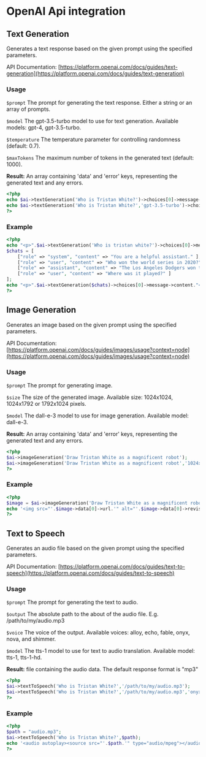 # OpenAI Api integration

## Text Generation

Generates a text response based on the given prompt using the specified parameters.

API Documentation: [https://platform.openai.com/docs/guides/text-generation](https://platform.openai.com/docs/guides/text-generation)

### Usage

`$prompt` The prompt for generating the text response. Either a string or an array of prompts.

`$model` The gpt-3.5-turbo model to use for text generation. Available models: gpt-4, gpt-3.5-turbo.

`$temperature` The temperature parameter for controlling randomness (default: 0.7).

`$maxTokens` The maximum number of tokens in the generated text (default: 1000).

**Result:** An array containing 'data' and 'error' keys, representing the generated text and any errors.

```php
<?php 
echo $ai->textGeneration('Who is Tristan White?')->choices[0]->message->content; 
echo $ai->textGeneration('Who is Tristan White?','gpt-3.5-turbo')->choices[0]->message->content; 
?>
```

### Example

```php
<?php 
echo "<p>".$ai->textGeneration('Who is tristan white?')->choices[0]->message->content."</p>"; 
$chats = [
    ["role" => "system", "content" => "You are a helpful assistant." ], 
    ["role" => "user", "content" => "Who won the world series in 2020?" ], 
    ["role" => "assistant", "content" => "The Los Angeles Dodgers won the World Series in 2020." ], 
    ["role" => "user", "content" => "Where was it played?" ] 
];
echo "<p>".$ai->textGeneration($chats)->choices[0]->message->content."</p>"; 
?>
```

## Image Generation

Generates an image based on the given prompt using the specified parameters.

API Documentation: [https://platform.openai.com/docs/guides/images/usage?context=node](https://platform.openai.com/docs/guides/images/usage?context=node)

### Usage

`$prompt` The prompt for generating image.

`$size` The size of the generated image. Available size: 1024x1024, 1024x1792 or 1792x1024 pixels.

`$model` The dall-e-3 model to use for image generation. Available model: dall-e-3.

**Result:** An array containing 'data' and 'error' keys, representing the generated text and any errors.

```php
<?php 
$ai->imageGeneration('Draw Tristan White as a magnificent robot'); 
$ai->imageGeneration('Draw Tristan White as a magnificent robot','1024x1792');
?>
```

### Example

```php
<?php 
$image = $ai->imageGeneration('Draw Tristan White as a magnificent robot'); 
echo '<img src="'.$image->data[0]->url.'" alt="'.$image->data[0]->revised_prompt.'">';
?>
```

## Text to Speech

Generates an audio file based on the given prompt using the specified parameters.

API Documentation: [https://platform.openai.com/docs/guides/text-to-speech](https://platform.openai.com/docs/guides/text-to-speech)

### Usage

`$prompt` The prompt for generating the text to audio.

`$output` The absolute path to the about of the audio file. E.g. /path/to/my/audio.mp3

`$voice` The voice of the output. Available voices: alloy, echo, fable, onyx, nova, and shimmer.

`$model` The tts-1 model to use for text to audio translation. Available model: tts-1, tts-1-hd.

**Result:** file containing the audio data. The default response format is "mp3"

```php
<?php 
$ai->textToSpeech('Who is Tristan White?','/path/to/my/audio.mp3');
$ai->textToSpeech('Who is Tristan White?','/path/to/my/audio.mp3','onyx');
?>
```

### Example
```php
<?php
$path = "audio.mp3";
$ai->textToSpeech('Who is Tristan White?',$path);
echo '<audio autoplay><source src="'.$path.'" type="audio/mpeg"></audio>';
?>
```
